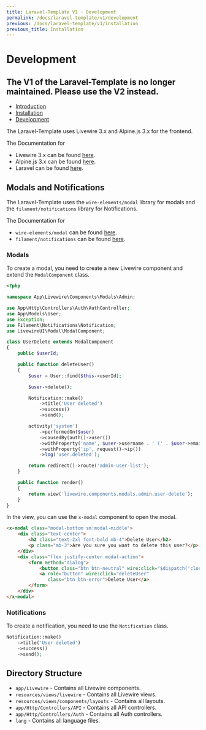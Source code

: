 ```yaml
---
title: Laravel-Template V1 - Development
permalink: /docs/laravel-template/v1/development
previous: /docs/laravel-template/v1/installation
previous_title: Installation
---
```


# Development

## <i class="icon-triangle-alert text-yellow-600"></i> The V1 of the Laravel-Template is no longer maintained. Please use the V2 instead. <i class="icon-triangle-alert text-yellow-600"></i>

- <a href="/docs/laravel-template/v1/" wire:navigate>Introduction</a>
- <a href="/docs/laravel-template/v1/installation" wire:navigate>Installation</a>
- <a href="/docs/laravel-template/v1/development" wire:navigate>Development</a>

The Laravel-Template uses Livewire 3.x and Alpine.js 3.x for the frontend.

The Documentation for
 - Livewire 3.x can be found [here](https://livewire.laravel.com).
 - Alpine.js 3.x can be found [here](https://alpinejs.dev).
 - Laravel can be found [here](https://laravel.com).

## Modals and Notifications

The Laravel-Template uses the `wire-elements/modal` library for modals and the `filament/notifications` library for Notifications.

The Documentation for
 - `wire-elements/modal` can be found [here](https://github.com/wire-elements/modal).
 - `filament/notifications` can be found [here](https://filamentphp.com/docs/3.x/notifications/installation).

### Modals
To create a modal, you need to create a new Livewire component and extend the `ModalComponent` class.

```php
<?php

namespace App\Livewire\Components\Modals\Admin;

use App\Http\Controllers\Auth\AuthController;
use App\Models\User;
use Exception;
use Filament\Notifications\Notification;
use LivewireUI\Modal\ModalComponent;

class UserDelete extends ModalComponent
{
    public $userId;

    public function deleteUser()
    {
        $user = User::find($this->userId);

        $user->delete();

        Notification::make()
            ->title('User deleted')
            ->success()
            ->send();

        activity('system')
            ->performedOn($user)
            ->causedBy(auth()->user())
            ->withProperty('name', $user->username . ' (' . $user->email . ')')
            ->withProperty('ip', request()->ip())
            ->log('user.deleted');

        return redirect()->route('admin-user-list');
    }

    public function render()
    {
        return view('livewire.components.modals.admin.user-delete');
    }
}
```

In the view, you can use the `x-modal` component to open the modal.

```html
<x-modal class="modal-bottom sm:modal-middle">
    <div class="text-center">
        <h2 class="text-2xl font-bold mb-4">Delete User</h2>
        <p class="mb-3">Are you sure you want to delete this user?</p>
    </div>
    <div class="flex justify-center modal-action">
        <form method="dialog">
            <button class="btn btn-neutral" wire:click="$dispatch('closeModal')">Cancel</button>
            <a role="button" wire:click="deleteUser"
               class="btn btn-error">Delete User</a>
        </form>
    </div>
</x-modal>
```

### Notifications
To create a notification, you need to use the `Notification` class.

```php
Notification::make()
    ->title('User deleted')
    ->success()
    ->send();
```

## Directory Structure
- `app/Livewire` - Contains all Livewire components.
- `resources/views/livewire` - Contains all Livewire views.
- `resources/views/components/layouts` - Contains all layouts.
- `app/Http/Controllers/API` - Contains all API controllers.
- `app/Http/Controllers/Auth` - Contains all Auth controllers.
- `lang` - Contains all language files.
